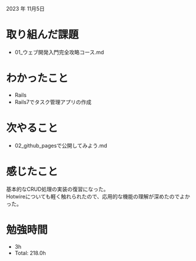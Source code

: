2023 年 11月5日

# 取り組んだ課題
- 01_ウェブ開発入門完全攻略コース.md

# わかったこと
- Rails
- Rails7でタスク管理アプリの作成

# 次やること
- 02_github_pagesで公開してみよう.md

# 感じたこと
基本的なCRUD処理の実装の復習になった。<br>
Hotwireについても軽く触れられたので、応用的な機能の理解が深めたのでよかった。<br>

# 勉強時間
-  3h
- Total: 218.0h
